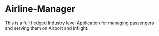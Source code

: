# Airline-Manager
This is a full fledged Industry level Application for managing passengers and serving them on Airport and inflight.
